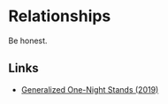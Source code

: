 # Relationships

Be honest.

## Links

- [Generalized One-Night Stands (2019)](http://sandymaguire.me/blog/one-night-stands/)
